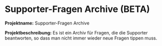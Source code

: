 # Supporter-Fragen Archive (BETA)

**Projektname:** Supporter-Fragen Archive

**Projektbeschreibung:** Es ist ein Archiv für Fragen, die die Supporter beantworten, so dass man nicht immer wieder neue Fragen tippen muss.
